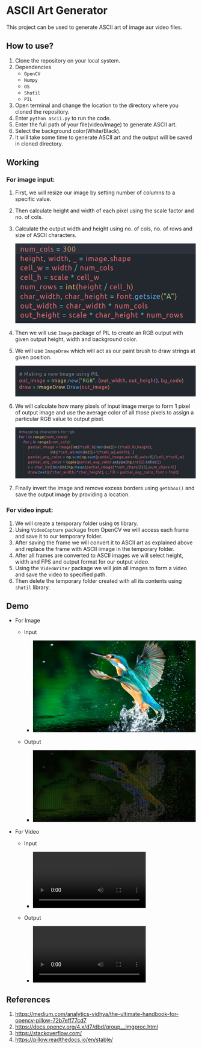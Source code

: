 
# ASCII Art Generator

This project can be used to generate ASCII art of image aur video files.

## How to use?
1. Clone the repository on your local system.
2. Dependencies
    - ```OpenCV``` 
    - ```Numpy```
    - ```OS```
    - ```Shutil```
    - ```PIL```
2. Open terminal and change the location to the directory where you cloned the repository.
3. Enter ```python ascii.py``` to run the code.
4. Enter the full path of your file(video/image) to generate ASCII art.
5. Select the background color(White/Black).
6. It will take some time to generate ASCII art and the output will be saved in cloned directory.

## Working
### For image input: 

1. First, we will resize our image by setting number of columns to a specific value.
2. Then calculate height and width of each pixel using the scale factor and no. of cols.
3. Calculate the output width and height using no. of cols, no. of rows and size of ASCII characters.

    ![Code1](Media/Code1.png)

4. Then we will use ```Image``` package of PIL to create an RGB output with given output height, width and background color.
5. We will use ```ImageDraw``` which will act as our paint brush to draw strings at given position.

    ![Code2](Media/Code2.png)
6. We will calculate how many pixels of input image merge to form 1 pixel of output image and use the average color of all those pixels to assign a particular RGB value to output pixel.
 
    ![Code3](Media/Code3.png)

7. Finally invert the image and remove excess borders using ```getbbox()``` and save the output image by providing a location.

### For video input:

1. We will create a temporary folder using ```OS``` library.
2. Using ```VideoCapture``` package from OpenCV we will access each frame and save it to our temporary folder.
3. After saving the frame we will convert it to ASCII art as explained above and replace the frame with ASCII iimage in the temporary folder.
4. After all frames are converted to ASCII images we will select height, width and FPS and output format for our output video.
5. Using the ```VideoWriter``` package we will join all images to form a video and save the video to specified path.
6. Then delete the temporary folder created with all its contents using ```shutil``` library.
## Demo

- For Image 
    - Input
        - ![input1](Media/input1.jpg)
    
    - Output
        - ![demo1](Media/demo1.jpg)

- For Video
    - Input
        - ![input2](Media/input2.mp4)
    
    - Output
        - ![demo2](Media/demo2.mp4)
## References

1. https://medium.com/analytics-vidhya/the-ultimate-handbook-for-opencv-pillow-72b7eff77cd7
2. https://docs.opencv.org/4.x/d7/dbd/group__imgproc.html
3. https://stackoverflow.com/
4. https://pillow.readthedocs.io/en/stable/
